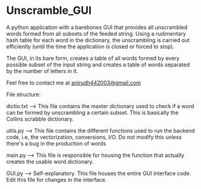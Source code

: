 # Unscramble_GUI
A python application with a barebones GUI that provides all unscrambled words formed from all subsets of the feeded string. Using a rudimentary hash table for each word in the dictionary, the unscrambling is carried out efficiently (until the time the application is closed or forced to stop).

The GUI, in its bare form, creates a table of all words formed by every possible subset of the input string and creates a table of words separated by the number of letters in it.

Feel free to contact me at anirudh442003@gmail.com

File structure:

dictio.txt --> This file contains the master dictionary used to check if a word can be formed by unscrambling a certain subset. This is basically the Collins scrabble dictionary.

utils.py --> This file contains the different functions used to run the backend code, i.e, the vectorization, conversions, I/O. Do not modify this unless there's a bug in the production of words

main.py --> This file is responsible for housing the function that actually creates the usable word dictionary. 

GUI.py --> Self-explanatory. This file houses the entire GUI interface code. Edit this file for changes in the interface.
